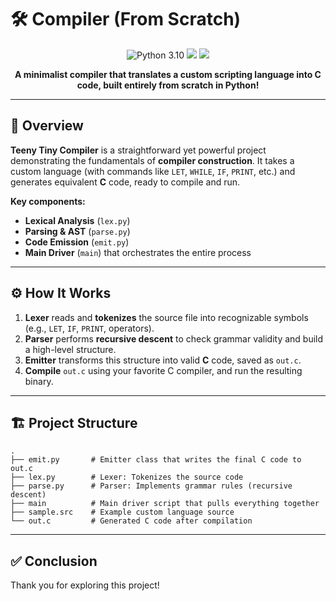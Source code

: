 <!-- 
  Replace the image link below with your own banner or an image you like! 
  For example, you can upload one to Imgur and link it here.
-->
# 🛠️ Compiler (From Scratch)

<p align="center">
  <img src="https://img.shields.io/badge/Python-3.10-blue?style=flat-square&logo=python&logoColor=white" alt="Python 3.10"/>
  <img src="https://img.shields.io/badge/Status-Complete-success?style=flat-square"/>
  <img src="https://img.shields.io/badge/Language-C%20Output-important?style=flat-square&logo=c"/>
</p>

<p align="center">
  <b>A minimalist compiler that translates a custom scripting language into C code, built entirely from scratch in Python!</b>
</p>

---

## 🚀 Overview

**Teeny Tiny Compiler** is a straightforward yet powerful project demonstrating the fundamentals of **compiler construction**. It takes a custom language (with commands like `LET`, `WHILE`, `IF`, `PRINT`, etc.) and generates equivalent **C** code, ready to compile and run.

**Key components:**
- **Lexical Analysis** (`lex.py`)
- **Parsing & AST** (`parse.py`)
- **Code Emission** (`emit.py`)
- **Main Driver** (`main`) that orchestrates the entire process

---

## ⚙️ How It Works

1. **Lexer** reads and **tokenizes** the source file into recognizable symbols (e.g., `LET`, `IF`, `PRINT`, operators).
2. **Parser** performs **recursive descent** to check grammar validity and build a high-level structure.
3. **Emitter** transforms this structure into valid **C** code, saved as `out.c`.
4. **Compile** `out.c` using your favorite C compiler, and run the resulting binary.

---

## 🏗️ Project Structure

```plaintext
.
├── emit.py       # Emitter class that writes the final C code to out.c
├── lex.py        # Lexer: Tokenizes the source code
├── parse.py      # Parser: Implements grammar rules (recursive descent)
├── main          # Main driver script that pulls everything together
├── sample.src    # Example custom language source
└── out.c         # Generated C code after compilation
```
---

## ✅ Conclusion

Thank you for exploring this project!

